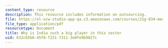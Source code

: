 ```yaml
---
content_type: resource
description: This resource includes information on outsourcing.
file: https://ol-ocw-studio-app-qa.s3.amazonaws.com/courses/21g-034-media-education-and-the-marketplace-fall-2005/632cb5b645f0f23173113e0fe9b9827c_MIT21G_034F05_outsourciwhy.pdf
file_type: application/pdf
resourcetype: Document
title: Why is India such a big player in this sector
uid: 632cb5b6-45f0-f231-7311-3e0fe9b9827c
---
```

